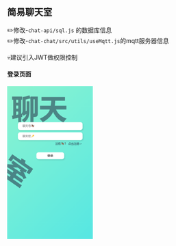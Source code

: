 ## 简易聊天室

✏️修改-`chat-api/sql.js` 的数据库信息  
✏️修改-`chat-chat/src/utils/useMqtt.js`的mqtt服务器信息  

💀建议引入JWT做权限控制

#### 登录页面
<img src="https://github.com/jidonghao/chat-room/blob/master/image/chat-login.png?raw=true" alt="登录页" width="200">
